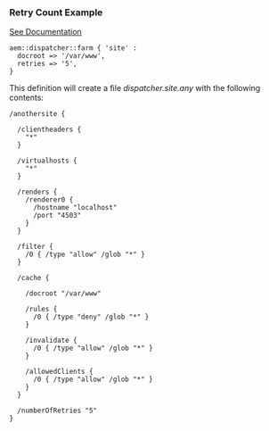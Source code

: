 
### Retry Count Example

[See Documentation](https://docs.adobe.com/docs/en/dispatcher/disp-config.html#Configuring%20the%20Number%20of%20Retries)

~~~ puppet
aem::dispatcher::farm { 'site' :
  docroot => '/var/www',
  retries => '5',
}
~~~

This definition will create a file *dispatcher.site.any* with the following contents:

~~~
/anothersite {

  /clientheaders {
    "*"
  }

  /virtualhosts {
    "*"
  }

  /renders {
    /renderer0 {
      /hostname "localhost"
      /port "4503"
    }
  }

  /filter {
    /0 { /type "allow" /glob "*" }
  }

  /cache {

    /docroot "/var/www"

    /rules {
      /0 { /type "deny" /glob "*" }
    }

    /invalidate {
      /0 { /type "allow" /glob "*" }
    }

    /allowedClients {
      /0 { /type "allow" /glob "*" }
    }
  }

  /numberOfRetries "5"
}
~~~